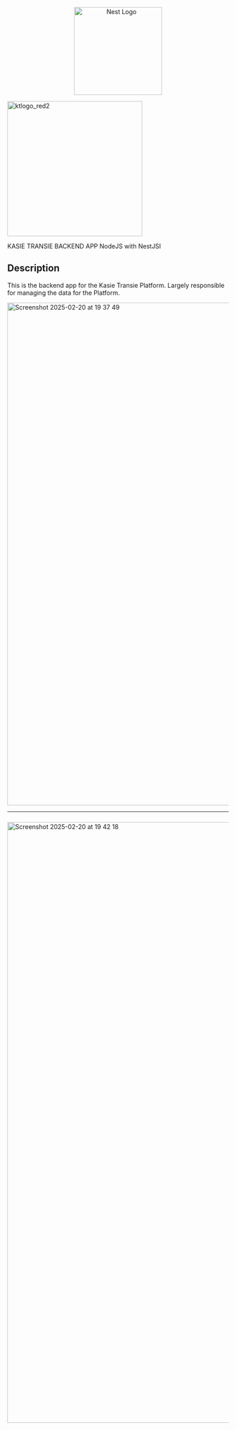 <p align="center">
  <a href="http://nestjs.com/" target="blank"><img src="https://nestjs.com/img/logo-small.svg" width="200" alt="Nest Logo" /></a>
</p>

<img width="307" alt="ktlogo_red2" src="https://github.com/user-attachments/assets/7763f3c8-855c-4e49-8263-2f3ab4e314e0" />

KASIE TRANSIE BACKEND APP
NodeJS with NestJSI

## Description
This is the backend app for the Kasie Transie Platform. Largely responsible for managing the data for the Platform.

<img width="1143" alt="Screenshot 2025-02-20 at 19 37 49" src="https://github.com/user-attachments/assets/bb6c1148-2624-498d-8a1a-a2ddbd5de84c" />

---

### 

<img width="1366" alt="Screenshot 2025-02-20 at 19 42 18" src="https://github.com/user-attachments/assets/e64514af-d4ad-4b42-9b95-ae7d13ced44e" />

